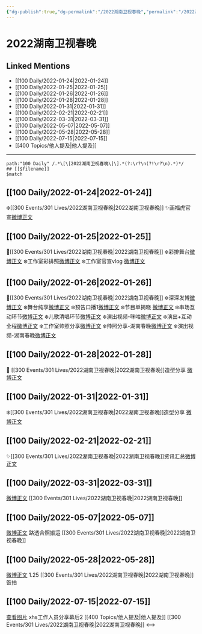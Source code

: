 ```yaml
---
{"dg-publish":true,"dg-permalink":"/2022湖南卫视春晚","permalink":"/2022湖南卫视春晚/","title":"2022湖南卫视春晚","tags":[null],"created":"2022-11-17T21:38:19.000+08:00","updated":"2023-01-04T13:31:40.015+08:00"}
---
```


# 2022湖南卫视春晚

## Linked Mentions
- [[100 Daily/2022-01-24\|2022-01-24]]
- [[100 Daily/2022-01-25\|2022-01-25]]
- [[100 Daily/2022-01-26\|2022-01-26]]
- [[100 Daily/2022-01-28\|2022-01-28]]
- [[100 Daily/2022-01-31\|2022-01-31]]
- [[100 Daily/2022-02-21\|2022-02-21]]
- [[100 Daily/2022-03-31\|2022-03-31]]
- [[100 Daily/2022-05-07\|2022-05-07]]
- [[100 Daily/2022-05-28\|2022-05-28]]
- [[100 Daily/2022-07-15\|2022-07-15]]
- [[400 Topics/他人提及\|他人提及]]


---

```expander
path:"100 Daily" /.*\[\[2022湖南卫视春晚\]\].*(?:\r?\n(?!\r?\n).*)*/
## [[$filename]]
$match
```
## [[100 Daily/2022-01-24\|2022-01-24]]
❄️[[300 Events/301 Lives/2022湖南卫视春晚\|2022湖南卫视春晚]]
✨画福虎官宣[微博正文](https://m.weibo.cn/6466290670/4729148302691655)
## [[100 Daily/2022-01-25\|2022-01-25]]
🌟[[300 Events/301 Lives/2022湖南卫视春晚\|2022湖南卫视春晚]]
❄️彩排舞台[微博正文](https://m.weibo.cn/6466290670/4729670547801422)
❄️工作室彩排照[微博正文](https://m.weibo.cn/6466290670/4729678420250083)
❄️工作室官宣vlog [微博正文](https://m.weibo.cn/6466290670/4729508706128736)
## [[100 Daily/2022-01-26\|2022-01-26]]
🌟[[300 Events/301 Lives/2022湖南卫视春晚\|2022湖南卫视春晚]]
❄️深深发博[微博正文](https://m.weibo.cn/6466290670/4730012496567561)
❄️舞台纯享[微博正文](https://m.weibo.cn/6466290670/4730024563055782)
❄️预告口播1[微博正文](https://m.weibo.cn/6466290670/4729840789357478)
❄️节目单揭晓 [微博正文](https://m.weibo.cn/6466290670/4729896058490609)
❄️串场互动环节[微博正文](https://m.weibo.cn/6466290670/4730015784635780)
❄️儿歌清唱环节[微博正文](https://m.weibo.cn/6466290670/4730017291174804)
❄️演出视频-咪咕[微博正文](https://m.weibo.cn/6466290670/4730000697462637)
❄️演出+互动全程[微博正文](https://m.weibo.cn/6466290670/4730013297673358)
❄️工作室帅照分享[微博正文](https://m.weibo.cn/6466290670/4730040455529417)
❄️帅照分享-湖南春晚[微博正文](https://m.weibo.cn/6466290670/4730010206737307)
❄️演出视频-湖南春晚[微博正文](https://m.weibo.cn/6466290670/4730012740097757)
## [[100 Daily/2022-01-28\|2022-01-28]]
💫 [[300 Events/301 Lives/2022湖南卫视春晚\|2022湖南卫视春晚]]造型分享 [微博正文](https://m.weibo.cn/6466290670/4730728564920113)
## [[100 Daily/2022-01-31\|2022-01-31]]
❄️[[300 Events/301 Lives/2022湖南卫视春晚\|2022湖南卫视春晚]]造型分享 [微博正文](https://m.weibo.cn/6466290670/4731692319772048)
## [[100 Daily/2022-02-21\|2022-02-21]]
✨[[300 Events/301 Lives/2022湖南卫视春晚\|2022湖南卫视春晚]]资讯汇总[微博正文](https://m.weibo.cn/6466290670/4739275029479916)
## [[100 Daily/2022-03-31\|2022-03-31]]
[微博正文](https://m.weibo.cn/5219918112/4753202396273603) [[300 Events/301 Lives/2022湖南卫视春晚\|2022湖南卫视春晚]]
## [[100 Daily/2022-05-07\|2022-05-07]]
[微博正文](https://m.weibo.cn/7409736535/4765380180443843) 路透合照搬运 [[300 Events/301 Lives/2022湖南卫视春晚\|2022湖南卫视春晚]]

## [[100 Daily/2022-05-28\|2022-05-28]]
[微博正文](https://m.weibo.cn/6083110602/4774197923941744) 1.25 [[300 Events/301 Lives/2022湖南卫视春晚\|2022湖南卫视春晚]]饭拍

## [[100 Daily/2022-07-15\|2022-07-15]]
[查看图片](https://wx2.sinaimg.cn/large/0088n2Pggy1h4808o2prbj30qk1b9q6a.jpg) xhs工作人员分享幕后2 [[400 Topics/他人提及\|他人提及]] [[300 Events/301 Lives/2022湖南卫视春晚\|2022湖南卫视春晚]]
<-->
